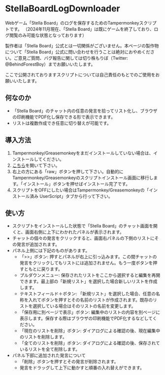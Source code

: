 # StellaBoardLogDownloader
Webゲーム「Stella Board」のログを保存するためのTampermonkeyスクリプトです。
（2024年11月現在、「Stella Board」は既にゲームを終了しており、ログ閲覧のみ可能な状態となっております）

製作者は「Stella Board」公式とは一切関係がございません。本ページの製作物について「Stella Board」公式に問い合わせを行うことは絶対におやめください。ご意見ご質問、バグ報告に関しては切り株もりぼ（Twitter: @BehindForestBoy）までお願いいたします。

ここで公開されておりますスクリプトについては自己責任のもとでのご使用をお願いいたします。

## 何なのか
- 「Stella Board」のチャット内の任意の発言を拾ってリスト化し、ブラウザの印刷機能でPDF化し保存できる形で表示できます。
- リストは複数作成でき任意に切り替えが可能です。

## 導入方法
1. Tampermonkey/Greasemonkeyをまだインストールしていない場合は、インストールしてください。
2. [こちら](https://github.com/uedadaze/StellaBoardLogDownloader/blob/main/StellaBoardLogDownloader.js)を開いて下さい。
3. 右上の方にある「raw」ボタンを押して下さい。自動的にTampermonkey/Greasemonkeyのスクリプトインストール画面に移行します。「インストール」ボタンを押せばインストール完了です。
4. スクリプトをOFFにしたい場合はTampermonkey/Greasemonkeyの「インストール済み UserScript」タブから行って下さい。

## 使い方
- スクリプトをインストールした状態で「Stella Board」のチャット画面を開くと、画面右側に上下にわかれたパネルが表示されます。
- チャットの個々の発言をクリックすると、画面右パネルの下側のリストにその発言が追加されます。
- パネル上側には下記のものがあります。
  - 「>>」ボタン: 押すとパネルが右上に引っ込みます。この間チャットの発言をクリックしてもリストには追加されません。もう一度ボタンを押すともとに戻ります。
  - プルダウンメニュー: 保存されたリストをここから選択すると編集を再開できます。最上部の「新規リスト」を選択した場合新しいリストを作成します。
  - テキストフィールド＋ボタン: 「新規リスト」を選択した場合、任意の名称を入れてボタンを押すとその名前のリストが作成されます。既存のリストを選択している場合はそのリストの名前を変更します。
  - 「保存用に別ページで表示」ボタン: 編集中のリストの内容を別ページに表示します。保存する際はブラウザの印刷機能でPDF化するなどしてください。
  - 「現在のリストを削除」ボタン: ダイアログによる確認の後、現在編集中のリストを削除します。
  - 「全てのリストを削除」ボタン: ダイアログによる確認の後、保存されているリストを全て削除します。
- パネル下部に追加された発言について
  - 「削除」ボタンを押すとその発言が削除されます。
  - 発言をドラッグして上下に動かすと順番の入れ替えができます。
